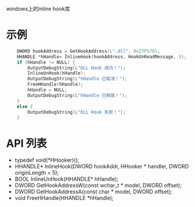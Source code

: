 windows上的inline hook库
# 示例
```c++
	DWORD hookAddress = GetHookAddress(L".dll", 0x27F570);
	HHANDLE *hHandle= InlineHook(hookAddress, HookUnReadMessage, 5);
	if (hHandle != NULL) {
		OutputDebugString(L"DLL Hook 成功！");
		InlineUnHook(hHandle);
		OutputDebugString(L"hHandle 已取消！");
		FreeHHandle(hHandle);
		hHandle = NULL;
		OutputDebugString(L"hHandle 已释放！");
	}
	else {
		OutputDebugString(L"DLL Hook 失败！");
	}
```

# API 列表
* typedef void(*HHooker)();
* HHANDLE* InlineHook(DWORD hookAddr, HHooker * handler, DWORD originLength = 5);
* BOOL InlineUnHook(HHANDLE* hHandle);
* DWORD GetHookAddressW(const wchar_t * model, DWORD offset);
* DWORD GetHookAddressA(const char * model, DWORD offset);
* void FreeHHandle(HHANDLE *hHandle);